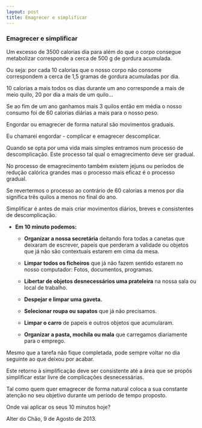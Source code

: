 ```yaml
---
layout: post
title: Emagrecer e simplificar
---
```


### Emagrecer e simplificar

Um excesso de 3500 calorias dia para além do que o corpo consegue metabolizar corresponde a cerca de 500 g de gordura acumulada. 

Ou seja: por cada 10 calorias que o nosso corpo não consome correspondem a cerca de 1,5 gramas de gordura acumuladas por dia. 

10 calorias a mais todos os dias durante um ano corresponde a mais de meio quilo, 20 por dia a mais de um quilo...

Se ao fim de um ano ganhamos mais 3 quilos então em média o nosso consumo foi de 60 calorias diárias a mais para o nosso peso. 

Engordar ou emagrecer de forma natural são movimentos graduais. 

Eu chamarei engordar - complicar e emagrecer descomplicar. 

Quando se opta por uma vida mais simples entramos num processo de descomplicação. Este processo tal qual o emagrecimento deve ser gradual. 

No processo de emagrecimento também existem jejuns ou períodos de redução calórica grandes mas o processo mais eficaz é o processo gradual. 

Se revertermos o processo ao contrário de 60 calorias a menos por dia significa três quilos a menos no final do ano. 

Simplificar é antes de mais criar movimentos diários, breves e consistentes de descomplicação.

* **Em 10 minuto podemos:**

	* **Organizar a nossa secretária** deitando fora todas a canetas que deixaram de escrever, papeis que perderam a validade ou objetos que já não são contextuais estarem em cima da mesa. 

	* **Limpar todos os ficheiros** que já não fazem sentido estarem no nosso computador: Fotos, documentos, programas.

	* **Libertar de objetos desnecessários uma prateleira** na nossa sala ou local de trabalho.

	* **Despejar e limpar uma gaveta.**

	* **Selecionar roupa ou sapatos** que já não precisamos.

	* **Limpar o carro** de papeis e outros objetos que acumularam.

	* **Organizar a pasta, mochila ou mala** que carregamos diariamente para o emprego.


Mesmo que a tarefa não fique completada, pode sempre voltar no dia seguinte ao que deixou por acabar. 

Este retorno à simplificação deve ser consistente até a área que se propôs simplificar estar livre de complicações desnecessárias.

Tal como quem quer emagrecer de forma natural coloca a sua constante atenção no seu objetivo durante um período de tempo proposto.

Onde vai aplicar os seus 10 minutos hoje?

Alter do Chão, 9 de Agosto de 2013.